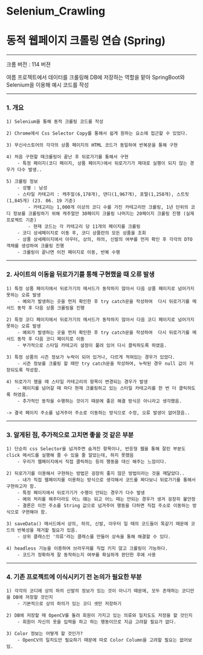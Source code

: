 # Selenium_Crawling
<h1>동적 웹페이지 크롤링 연습 (Spring)</h1>

<hr>

크롬 버전 : 114 버젼

여름 프로젝트에서 데이터를 크롤링해 DB에 저장하는 역할을 맡아 SpringBoot와 Selenium을 이용해 예시 코드를 작성

<hr>

<h3>1. 개요</h3> 

	1) Selenium을 통해 동적 크롤링 코드를 작성

	2) Chrome에서 Css Selector Copy를 통해서 쉽게 원하는 요소에 접근할 수 있었다.

	3) 무신사스토어의 각각의 상품 페이지의 HTML 코드가 동일하여 반복문을 통해 구현

	4) 처음 구현할 때크롤링이 끝난 후 뒤로가기를 통해서 구현
		- 특정 페이지(코디 페이지, 상품 페이지)에서 뒤로가기가 제대로 실행이 되지 않는 경우가 다수 발생..

	5) 크롤링 정보
		- 성별 : 남성
		- 스타일 카테고리 : 캐주얼(6,178개), 댄디(1,967개), 포멀(1,258개), 스트릿(1,845개) (23. 06. 19 기준)
			- 카테고리는 1,000개 이상의 코디 수를 가진 카테고리만 크롤링, 1년 단위의 코디 정보를 크롤링하기 위해 캐주얼만 30페이지 크롤링 나머지는 20페이지 크롤링 진행 (실제 프로젝트 기준)
			- 현재 코드는 각 카테고리 당 11개의 페이지를 크롤링
		- 코디 상세페이지로 이동 후, 코디 상품란의 모든 상품을 조회
		- 상품 상세페이지에서 아우터, 상의, 하의, 신발의 여부를 먼저 확인 후 각각의 DTO 객체를 생성하여 크롤링 진행
		- 크롤링이 끝나면 이전 페이지로 이동, 반복 수행

<hr>

<h3>2. 사이트의 이동을 뒤로가기를 통해 구현했을 때 오류 발생</h3>

	1) 특정 상품 페이지에서 뒤로가기의 메서드가 동작하지 않아서 다음 상품 페이지로 넘어가지 못하는 오류 발생
		- 예외가 발생하는 곳을 먼저 확인한 후 try catch문을 작성하여  다시 뒤로가기를 메서드 동작 후 다음 상품 크롤링을 진행

	2) 특정 코디 페이지에서 뒤로가기의 메서드가 동작하지 않아서 다음 코디 페이지로 넘어가지 못하는 오류 발생
		- 예외가 발생하는 곳을 먼저 확인한 후 try catch문을 작성하여  다시 뒤로가기를 메서드 동작 후 다음 코디 페이지로 이동
		- 부가적으로 스타일 카테고리 설정이 풀려 있어 다시 클릭하도록 하였음.

	3) 특정 상품의 시즌 정보가 누락이 되어 있거나, 다르게 적혀있는 경우가 있었다.
		- 시즌 정보를 크롤링 할 때만 try catch문을 작성하여, 누락된 경우 null 값이 저장되도록 작성함.

	4) 뒤로가기 했을 때 스타일 카테고리의 항목이 변경되는 경우가 발생
		- 페이지를 넘어갈 때 마다 현재 크롤링하고 있는 스타일 카테고리를 한 번 더 클릭하도록 하였음.
		- 추가적인 동작을 수행하는 것이기 때문에 좋은 해결 방식은 아니라고 생각했음.

	-> 결국 페이지 주소를 넘겨주어 주소로 이동하는 방식으로 수정, 오류 발생이 없어졌음..

<hr>

<h3>3. 알게된 점, 추가적으로 고치면 좋을 것 같은 부분</h3>

	1) 단순히 css Selector을 넘겨주면 숨겨진 항목이나, 반응형 웹을 통해 잘린 부분도 click 메서드를 실행해 줄 수 있을 줄 알았는데, 하지 못했음
		- 우리가 웹페이지에서 직접 클릭하는 등의 행동을 대신 해주는 느낌이다.

	2) 뒤로가기를 이용해서 구현하는 방법은 굉장히 좋지 않은 방법이라는 것을 깨달았다..
		- 내가 직접 웹페이지를 이용하는 방식으로 생각해서 코드를 짜다보니 뒤로가기를 통해서 구현하고자 함.
		- 특정 페이지에서 뒤로가기가 수행이 안되는 경우가 다수 발생
		- 예외 처리를 해주더라도 어느 떄는 되고 어느 때는 안되는 경우가 생겨 굉장히 불안정
		- 결론은 이전 주소를 String 값으로 넘겨주어 행동을 다하면 직접 주소로 이동하는 방식으로 구현해야 함.
	
	3) saveData() 메서드에서 상의, 하의, 신발, 아우터 일 때의 코드들이 똑같기 때문에 코드의 반복성을 제거할 필요가 있음.
		- 상위 클래스인 '의류'라는 클래스를 만들어 상속을 통해 해결할 수 있다.

	4) headless 기능을 이용하여 브라우저를 직접 키지 않고 크롤링이 가능하다.
		- 코드가 정확하게 잘 동작하는지 여부를 확실하게 판단한 후에 사용

<hr>

<h3>4. 기존 프로젝트에 이식시키기 전 논의가 필요한 부분</h3>

	1) 각각의 코디에 상의 하의 신발의 정보가 있는 것이 아니기 때문에, 모두 존재하는 코디만을 DB에 저장할 것인지
		- 기본적으로 상의 하의가 있는 코디 셋만 저장하기

	2) DB에 저장할 때 OpenCV를 돌려 회원이 가지고 있는 의류와 일치도도 저장을 할 것인지
		- 회원이 자신의 옷을 입력을 하고 하는 행동이므로 지금 고려할 필요가 없다.

	3) Color 정보는 어떻게 할 것인가?
		- OpenCV의 일치도만 필요하기 때문에 따로 Color Column을 고려할 필요는 없어보임.
